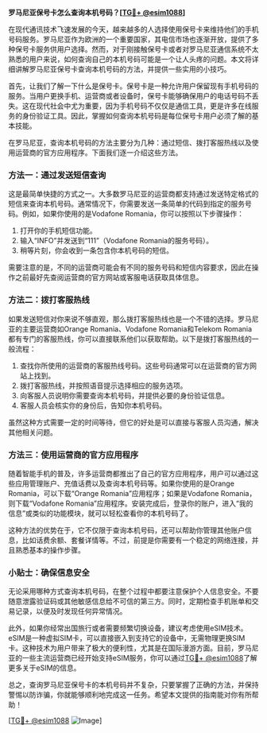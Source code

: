 **罗马尼亚保号卡怎么查询本机号码？[[TG💪+ @esim1088](https://t.me/s/esim1088)]**

在现代通讯技术飞速发展的今天，越来越多的人选择使用保号卡来维持他们的手机号码服务。罗马尼亚作为欧洲的一个重要国家，其电信市场也逐渐开放，提供了多种保号卡服务供用户选择。然而，对于刚接触保号卡或者对罗马尼亚通信系统不太熟悉的用户来说，如何查询自己的本机号码可能是一个让人头疼的问题。本文将详细讲解罗马尼亚保号卡查询本机号码的方法，并提供一些实用的小技巧。

首先，让我们了解一下什么是保号卡。保号卡是一种允许用户保留现有手机号码的服务。当用户更换手机、运营商或者设备时，保号卡能够确保用户的电话号码不丢失。这在现代社会中尤为重要，因为手机号码不仅仅是通信工具，更是许多在线服务的身份验证工具。因此，掌握如何查询本机号码是每位保号卡用户必须了解的基本技能。

在罗马尼亚，查询本机号码的方法主要分为几种：通过短信、拨打客服热线以及使用运营商的官方应用程序。下面我们逐一介绍这些方法。

### 方法一：通过发送短信查询

这是最简单快捷的方式之一。大多数罗马尼亚的运营商都支持通过发送特定格式的短信来查询本机号码。通常情况下，你需要发送一条简单的代码到指定的服务号码。例如，如果你使用的是Vodafone Romania，你可以按照以下步骤操作：

1. 打开你的手机短信功能。
2. 输入“INFO”并发送到“111”（Vodafone Romania的服务号码）。
3. 稍等片刻，你会收到一条包含你本机号码的短信。

需要注意的是，不同的运营商可能会有不同的服务号码和短信内容要求，因此在操作之前最好先查阅运营商的官方网站或客服电话获取具体信息。

### 方法二：拨打客服热线

如果发送短信对你来说不够直观，那么拨打客服热线也是一个不错的选择。罗马尼亚的主要运营商如Orange Romania、Vodafone Romania和Telekom Romania都有专门的客服热线，你可以直接联系他们以获取帮助。以下是拨打客服热线的一般流程：

1. 查找你所使用的运营商的客服热线号码。这些号码通常可以在运营商的官方网站上找到。
2. 拨打客服热线，并按照语音提示选择相应的服务选项。
3. 向客服人员说明你需要查询本机号码，并提供必要的身份验证信息。
4. 客服人员会核实你的身份后，告知你本机号码。

虽然这种方式需要一定的时间等待，但它的好处是可以直接与客服人员沟通，解决其他相关问题。

### 方法三：使用运营商的官方应用程序

随着智能手机的普及，许多运营商都推出了自己的官方应用程序，用户可以通过这些应用管理账户、充值话费以及查询本机号码等。如果你使用的是Orange Romania，可以下载“Orange Romania”应用程序；如果是Vodafone Romania，则下载“Vodafone Romania”应用程序。安装完成后，登录你的账户，进入“我的信息”或类似的功能模块，就可以轻松查看你的本机号码了。

这种方法的优势在于，它不仅限于查询本机号码，还可以帮助你管理其他账户信息，比如话费余额、套餐详情等。不过，前提是你需要有一个稳定的网络连接，并且熟悉基本的操作步骤。

### 小贴士：确保信息安全

无论采用哪种方式查询本机号码，在整个过程中都要注意保护个人信息安全。不要随意泄露验证码或其他敏感信息给不可信的第三方。同时，定期检查手机账单和交易记录，以便及时发现任何异常情况。

此外，如果你经常出国旅行或者需要频繁切换设备，建议考虑使用eSIM技术。eSIM是一种虚拟SIM卡，可以直接嵌入到支持它的设备中，无需物理更换SIM卡。这种技术为用户带来了极大的便利性，尤其是在国际漫游方面。目前，罗马尼亚的一些主流运营商已经开始支持eSIM服务，你可以通过[TG💪+ @esim1088](https://t.me/s/esim1088)了解更多关于eSIM的信息。

总之，查询罗马尼亚保号卡的本机号码并不复杂，只要掌握了正确的方法，并保持警惕以防诈骗，你就能够顺利地完成这一任务。希望本文提供的指南能对你有所帮助！

[[TG💪+ @esim1088](https://t.me/s/esim1088) ![Image](https://i.postimg.cc/4NQfJmqS/Snipaste-2025-05-13-00-14-12.png)]